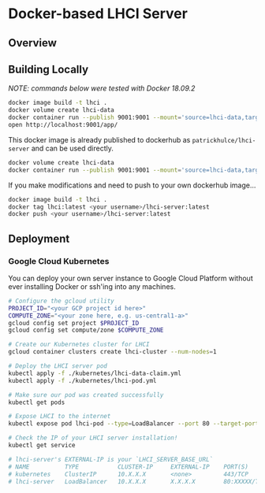 # Docker-based LHCI Server

## Overview

## Building Locally

_NOTE: commands below were tested with Docker 18.09.2_

```bash
docker image build -t lhci .
docker volume create lhci-data
docker container run --publish 9001:9001 --mount='source=lhci-data,target=/data' --detach lhci
open http://localhost:9001/app/
```

This docker image is already published to dockerhub as `patrickhulce/lhci-server` and can be used directly.

```bash
docker volume create lhci-data
docker container run --publish 9001:9001 --mount='source=lhci-data,target=/data' --detach patrickhulce/lhci-server
```

If you make modifications and need to push to your own dockerhub image...

```bash
docker image build -t lhci .
docker tag lhci:latest <your username>/lhci-server:latest
docker push <your username>/lhci-server:latest
```

## Deployment

### Google Cloud Kubernetes

You can deploy your own server instance to Google Cloud Platform without ever installing Docker or ssh'ing into any machines.

```bash
# Configure the gcloud utility
PROJECT_ID="<your GCP project id here>"
COMPUTE_ZONE="<your zone here, e.g. us-central1-a>"
gcloud config set project $PROJECT_ID
gcloud config set compute/zone $COMPUTE_ZONE

# Create our Kubernetes cluster for LHCI
gcloud container clusters create lhci-cluster --num-nodes=1

# Deploy the LHCI server pod
kubectl apply -f ./kubernetes/lhci-data-claim.yml
kubectl apply -f ./kubernetes/lhci-pod.yml

# Make sure our pod was created successfully
kubectl get pods

# Expose LHCI to the internet
kubectl expose pod lhci-pod --type=LoadBalancer --port 80 --target-port 9001 --name=lhci-server

# Check the IP of your LHCI server installation!
kubectl get service

# lhci-server's EXTERNAL-IP is your `LHCI_SERVER_BASE_URL`
# NAME          TYPE           CLUSTER-IP     EXTERNAL-IP    PORT(S)        AGE
# kubernetes    ClusterIP      10.X.X.X       <none>         443/TCP        9m
# lhci-server   LoadBalancer   10.X.X.X       X.X.X.X        80:XXXXX/TCP   2m
```
